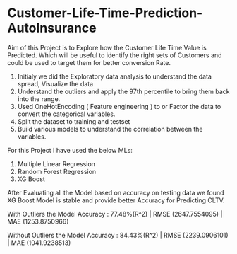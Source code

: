 # Customer-Life-Time-Prediction-AutoInsurance
Aim of this Project is to Explore how the Customer Life Time Value is Predicted. Which will be useful to identify the right sets of Customers and could be used to target them for better conversion Rate.

1. Initialy we did the Exploratory data analysis to understand the data spread, Visualize the data
2. Understand the outliers and apply the 97th percentile to bring them back into the range.
3. Used OneHotEncoding ( Feature engineering ) to or Factor the data to convert the categorical variables.
4. Split the dataset to training and testset
5. Build various models to understand the correlation between the variables.

For this Project I have used the below MLs:

1. Multiple Linear Regression
2. Random Forest Regression
3. XG Boost

After Evaluating all the Model based on accuracy on testing data we found XG Boost Model is stable and provide better Accuracy for Predicting CLTV.

With Outliers the Model Accuracy     : 77.48%(R^2)  | RMSE (2647.7554095)   | MAE (1253.8750966)

Without Outliers the Model Accuracy : 84.43%(R^2) | RMSE (2239.0906101) | MAE (1041.9238513)
